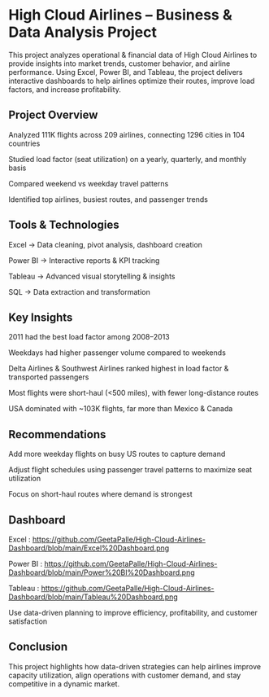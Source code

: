 # High Cloud Airlines – Business & Data Analysis Project

This project analyzes operational & financial data of High Cloud Airlines to provide insights into market trends, customer behavior, and airline performance. Using Excel, Power BI, and Tableau, the project delivers interactive dashboards to help airlines optimize their routes, improve load factors, and increase profitability.

## Project Overview

Analyzed 111K flights across 209 airlines, connecting 1296 cities in 104 countries

Studied load factor (seat utilization) on a yearly, quarterly, and monthly basis

Compared weekend vs weekday travel patterns

Identified top airlines, busiest routes, and passenger trends

 ## Tools & Technologies

Excel → Data cleaning, pivot analysis, dashboard creation

Power BI → Interactive reports & KPI tracking

Tableau → Advanced visual storytelling & insights

SQL → Data extraction and transformation

## Key Insights

2011 had the best load factor among 2008–2013

Weekdays had higher passenger volume compared to weekends

Delta Airlines & Southwest Airlines ranked highest in load factor & transported passengers

Most flights were short-haul (<500 miles), with fewer long-distance routes

USA dominated with ~103K flights, far more than Mexico & Canada

## Recommendations

Add more weekday flights on busy US routes to capture demand

Adjust flight schedules using passenger travel patterns to maximize seat utilization

Focus on short-haul routes where demand is strongest

## Dashboard

Excel : https://github.com/GeetaPalle/High-Cloud-Airlines-Dashboard/blob/main/Excel%20Dashboard.png

Power BI : https://github.com/GeetaPalle/High-Cloud-Airlines-Dashboard/blob/main/Power%20BI%20Dashboard.png

Tableau : https://github.com/GeetaPalle/High-Cloud-Airlines-Dashboard/blob/main/Tableau%20Dashboard.png

Use data-driven planning to improve efficiency, profitability, and customer satisfaction

## Conclusion

This project highlights how data-driven strategies can help airlines improve capacity utilization, align operations with customer demand, and stay competitive in a dynamic market.
